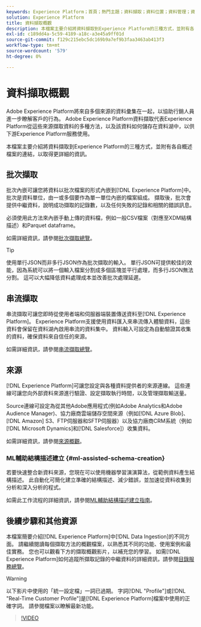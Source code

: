 ```yaml
---
keywords: Experience Platform；首頁；熱門主題；資料擷取；資料位置；資料管理；資料管理；譜系；譜系；批次；批次；擷取的資料
solution: Experience Platform
title: 資料擷取概觀
description: 本檔案主要介紹將資料擷取到Experience Platform的三種方式，並附有各自概述檔案的連結，以取得更詳細的資訊。
exl-id: c189dd4a-5c59-4189-a18c-a3e45a9ff01d
source-git-commit: f129c215ebc5dc169b9a7ef9b3faa3463ab413f3
workflow-type: tm+mt
source-wordcount: '579'
ht-degree: 0%

---
```


# 資料擷取概觀

Adobe Experience Platform將來自多個來源的資料彙集在一起，以協助行銷人員進一步瞭解客戶的行為。 Adobe Experience Platform資料擷取代表Experience Platform從這些來源擷取資料的多種方法，以及該資料如何儲存在資料湖中，以供下游Experience Platform服務使用。

本檔案主要介紹將資料擷取到Experience Platform的三種方式，並附有各自概述檔案的連結，以取得更詳細的資訊。

## 批次擷取

批次內嵌可讓您將資料以批次檔案的形式內嵌到[!DNL Experience Platform]中。 批次是資料單位，由一或多個要作為單一單位內嵌的檔案組成。 擷取後，批次會提供中繼資料，說明成功擷取的記錄數，以及任何失敗的記錄和相關的錯誤訊息。

必須使用此方法來內嵌手動上傳的資料檔，例如一般CSV檔案（對應至XDM結構描述）和Parquet dataframe。

如需詳細資訊，請參閱[批次擷取總覽](./batch-ingestion/overview.md)。

>[!TIP]
>
>使用單行JSON而非多行JSON作為批次擷取的輸入。 單行JSON可提供較佳的效能，因為系統可以將一個輸入檔案分割成多個區塊並平行處理，而多行JSON無法分割。 這可以大幅降低資料處理成本並改善批次處理延遲。

## 串流擷取

串流擷取可讓您即時從使用者端和伺服器端裝置傳送資料至[!DNL Experience Platform]。 Experience Platform支援使用資料匯入來串流傳入體驗資料，這些資料會保留在資料湖內啟用串流的資料集中。 資料輸入可設定為自動驗證其收集的資料，確保資料來自信任的來源。

如需詳細資訊，請參閱[串流擷取總覽](./streaming-ingestion/overview.md)。

## 來源

[!DNL Experience Platform]可讓您設定與各種資料提供者的來源連線。 這些連線可讓您向外部資料來源進行驗證、設定擷取執行時間，以及管理擷取輸送量。

Source連線可設定為從其他Adobe應用程式(例如Adobe Analytics和Adobe Audience Manager)、協力廠商雲端儲存空間來源（例如[!DNL Azure Blob]、[!DNL Amazon] S3、FTP伺服器和SFTP伺服器）以及協力廠商CRM系統（例如[!DNL Microsoft Dynamics]和[!DNL Salesforce]）收集資料。

如需詳細資訊，請參閱[來源概觀](../sources/home.md)。

### ML輔助結構描述建立 {#ml-assisted-schema-creation}

若要快速整合新資料來源，您現在可以使用機器學習演演算法，從範例資料產生結構描述。 此自動化可簡化建立準確的結構描述、減少錯誤，並加速從資料收集到分析和深入分析的程式。

如需此工作流程的詳細資訊，請參閱[ML輔助結構描述建立指南](../xdm/ui/ml-assisted-schema-creation.md)。

## 後續步驟和其他資源

本檔案簡要介紹[!DNL Experience Platform]中[!DNL Data Ingestion]的不同方面。 請繼續閱讀每個擷取方法的概觀檔案，以熟悉其不同的功能、使用案例和最佳實務。 您也可以觀看下方的擷取概觀影片，以補充您的學習。 如需[!DNL Experience Platform]如何追蹤所擷取記錄的中繼資料的詳細資訊，請參閱[目錄服務總覽](../catalog/home.md)。

>[!WARNING]
>
>以下影片中使用的「統一設定檔」一詞已過期。 字詞[!DNL "Profile"]或[!DNL "Real-Time Customer Profile"]是[!DNL Experience Platform]檔案中使用的正確字詞。 請參閱檔案以瞭解最新功能。

>[!VIDEO](https://video.tv.adobe.com/v/27106?quality=12&learn=on)
